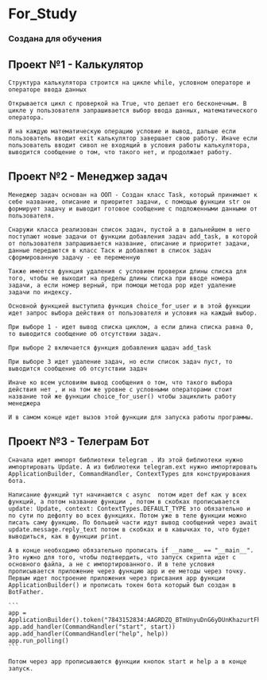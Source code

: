 # For_Study
### Создана для обучения 

## Проект №1 - Калькулятор

    Структура калькулятора строится на цикле while, условном операторе и операторе ввода данных

    Открывается цикл с проверкой на True, что делает его бесконечным. В цикле у пользователя запрашивается выбор ввода данных, математического оператора. 

    И на каждую математическую операцию условие и вывод, дальше если пользователь вводит exit калькулятор завершает свою работу. Иначе если пользователь вводит сивол не входящий в условия работы калькулятора, выводится сообщение о том, что такого нет, и продолжает работу.


## Проект №2 - Менеджер задач

    Менеджер задач основан на ООП - Создан класс Task, который принимает к себе название, описание и приоритет задачи, с помощью функции str он формирует задачу и выводит готовое сообщение с подложенными данными от пользователя.

    Снаружи класса реализован список задач, пустой а в дальнейшем в него поступают новые задачи от функции добавления задач add_task, в которой от пользователя запрашивается название, описание и приоритет задачи, данные передаются в класс Таск и добавляют в список задач сформированную задачу - ее переменную

    Также имеется функция удаления с условием проверки длины списка для того, чтобы не выходит на пределы длины списка при вводе номера задачи, а если номер верный, при помощи метода pop идет удаление задачи по индексу.

    Основной функцией выступила функция choice_for_user и в этой функции идет запрос выбора действия от пользователя и условия на каждый выбор. 

    При выборе 1 - идет вывод списка циклом, а если длина списка равна 0, то выводится сообщение об отсутствии задач.

    При выборе 2 включается функция добавления щадач add_task

    При выборе 3 идет удаление задач, но если список задач пуст, то выводится сообщение об отсутствии задач 

    Иначе ко всем условиям вывод сообщения о том, что такого выбора действия нет , и на том же уровне с условными операторами стоит название той же функции choice_for_user() чтобы зациклить работу менеджера

    И в самом конце идет вызов этой функции для запуска работы программы.



## Проект №3 - Телеграм Бот

    Сначала идет импорт библиотеки telegram . Из этой библиотеки нужно импортировать Update. А из библиотеки telegram.ext нужно импортировать ApplicationBuilder, CommandHandler, ContextTypes для конструирования бота. 

    Написание функций тут начинаются с async  потом идет def как у всех функций, а потом название функции , потом в скобках прописывается update: Update, context: ContextTypes.DEFAULT_TYPE это обязательно и по сути по дефолту во всех функциях. Потом уже в теле функции можно писать саму функцию. По большей части идут вывод сообщений через await update.message.reply_text потом в скобках и в кавычках то, что будет выводиться, как в функции print.

    А в конце необходимо обязательно прописать if __name__ == "__main__". Это нужно для того, чтобы подтвердить, что запуск скрипта идет с основного файла, а не с импортированного. И в теле условия прописывается приложение через функцию app и ее методы через точку. Первым идет построение приложения через присвания app функции ApplicationBuilder() и прописать токен бота который был создан в BotFather. 

    ```
    app = ApplicationBuilder().token("7843152834:AAGRDZQ_BTmUnyuDnG6yDUnKhazurtFhoE4").build()
    app.add_handler(CommandHandler("start", start))
    app.add_handler(CommandHandler("help", help))
    app.run_polling()
    ```

    Потом через app прописываются функции кнопок start и help а в конце запуск.